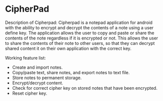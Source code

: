 # CipherPad

Description of Cipherpad:
Cipherpad is a notepad application for android with the ability to encrypt and decrypt the contents of a note using a user define key.
The application allows the user to copy and paste or share the contents of the note regardless if it is encrypted or not. 
This allows the user to share the contents of their note to other users, so that they can decrypt shared content it on their own application with the correct key.

Working feature list:
- Create and import notes.
- Copy/paste text, share notes, and export notes to text file.
- Store notes to permanent storage.
- Encrypt/decrypt content.
- Check for correct cipher key on stored notes that have been encrypted.
- Reset cipher key.





